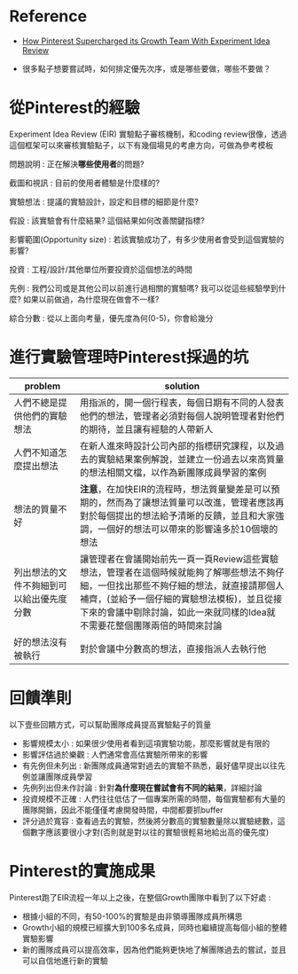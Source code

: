 # Reference

* [How Pinterest Supercharged its Growth Team With Experiment Idea Review](https://medium.com/pinterest-engineering/how-pinterest-supercharged-its-growth-team-with-experiment-idea-review-fd6571a02fb8)

* 很多點子想要嘗試時，如何排定優先次序，或是哪些要做，哪些不要做？

# 從Pinterest的經驗

Experiment Idea Review (EIR)
實驗點子審核機制，和coding review很像，透過這個框架可以來審核實驗點子，以下有幾個場見的考慮方向，可做為參考模板

問題說明 : 正在解決**哪些使用者**的問題?

截圖和視訊 : 目前的使用者體驗是什麼樣的?

實驗想法 : 提議的實驗設計，設定和目標的細節是什麼?

假設 : 該實驗會有什麼結果? 這個結果如何改善關鍵指標?

影響範圍(Opportunity size) : 若該實驗成功了，有多少使用者會受到這個實驗的影響?

投資 : 工程/設計/其他單位所要投資於這個想法的時間

先例 : 我們公司或是其他公司以前進行過相關的實驗嗎? 我可以從這些經驗學到什麼? 如果以前做過，為什麼現在做會不一樣?

綜合分數 : 從以上面向考量，優先度為何(0-5)，你會給幾分

# 進行實驗管理時Pinterest採過的坑

| problem                           | solution                                                                                                      |
|-----------------------------------|---------------------------------------------------------------------------------------------------------------|
| 人們不總是提供他們的實驗想法          | 用指派的，開一個行程表，每個日期有不同的人發表他們的想法，管理者必須對每個人說明管理者對他們的期待，並且讓有經驗的人帶新人           |
| 人們不知道怎麼提出想法               | 在新人進來時設計公司內部的指標研究課程，以及過去的實驗結果案例解說，並建立一份過去以來高質量的想法相關文檔，以作為新團隊成員學習的案例 |
| 想法的質量不好                         | **注意**，在加快EIR的流程時，想法質量變差是可以預期的，然而為了讓想法質量可以改進，管理者應該再對於每個提出的想法給予清晰的反饋，並且和大家強調，一個好的想法可以帶來的影響遠多於10個壞的想法
| 列出想法的文件不夠細到可以給出優先度分數 |     讓管理者在會議開始前先一頁一頁Review這些實驗想法，管理者在這個時候就能夠了解哪些想法不夠仔細，一但找出那些不夠仔細的想法，就直接請那個人補齊，(並給予一個仔細的實驗想法模板)，並且從接下來的會議中剔除討論，如此一來就同樣的Idea就不需要花整個團隊兩倍的時間來討論                                                                                                         |
| 好的想法沒有被執行                   | 對於會議中分數高的想法，直接指派人去執行他                                                                                                              |

# 回饋準則

以下壹些回饋方式，可以幫助團隊成員提高實驗點子的質量

* 影響規模太小 : 如果很少使用者看到這項實驗功能，那麼影響就是有限的
* 影響評估過於樂觀 : 人們通常會高估實驗所帶來的影響
* 有先例但未列出 : 新團隊成員通常對過去的實驗不熟悉，最好儘早提出以往先例並讓團隊成員學習
* 先例列出但未作討論 : 針對**為什麼現在嘗試會有不同的結果**，詳細討論
* 投資規模不正確 : 人們往往低估了一個專案所需的時間，每個實驗都有大量的團隊開銷，因此不能僅僅考慮開發時間，中間都要抓buffer
* 評分過於寬容 : 查看過去的實驗，然後將分數高的實驗數量除以實驗總數，這個數字應該要很小才對(否則就是對以往的實驗很輕易地給出高的優先度)

# Pinterest的實施成果

Pinterest跑了EIR流程一年以上之後，在整個Growth團隊中看到了以下好處 : 

* 根據小組的不同，有50-100%的實驗是由非領導團隊成員所構思
* Growth小組的規模已經擴大到100多名成員，同時也繼續提高每個小組的整體實驗影響
* 新的團隊成員可以提高效率，因為他們能夠更快地了解團隊過去的嘗試，並且可以自信地進行新的實驗
